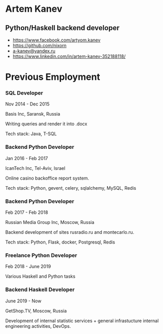 # Artem Kanev
## Python/Haskell backend developer

- https://www.facebook.com/artyom.kanev
- https://github.com/nixorn
- a-kanev@yandex.ru
- https://www.linkedin.com/in/artem-kanev-352188118/


# Previous Employment

### SQL Developer

Nov 2014 - Dec 2015

Basis Inc, Saransk, Russia

Writing queries and render it into .docx

Tech stack:
Java, T-SQL

### Backend Python Developer

Jan 2016 - Feb 2017

IcanTech Inc, Tel-Aviv, Israel

Online casino backoffice report system.

Tech stack:
Python, gevent, celery, sqlalchemy, MySQL, Redis

### Backend Python Developer

Feb 2017 - Feb 2018

Russian Media Group Inc, Moscow, Russia

Backend development of sites rusradio.ru and montecarlo.ru.

Tech stack:
Python, Flask, docker, Postgresql, Redis

### Freelance Python Developer

Feb 2018 - June 2019

Various Haskell and Python tasks

### Backend Haskell Developer

June 2019 - Now

GetShop.TV, Moscow, Russia

Development of internal statistic services + general infrastucture internal engineering activities, DevOps.
